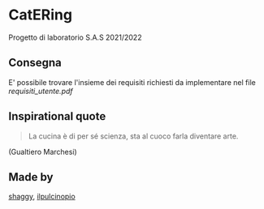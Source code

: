 # CatERing

Progetto di laboratorio S.A.S 2021/2022

## Consegna
E' possibile trovare l'insieme dei requisiti richiesti da implementare nel file *requisiti_utente.pdf*

## Inspirational quote

> La cucina è di per sé scienza, sta al cuoco farla diventare arte.

(Gualtiero Marchesi)

## Made by
[shaggy](https://gitlab2.educ.di.unito.it/st193253), [ilpulcinopio](https://gitlab2.educ.di.unito.it/st193307)
